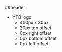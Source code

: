 ##header

* YTB logo
	* 400px x 30px                                                                                                                                                   
	* 20px top offset
	* 0px right offset
	* 0px bottom offset
	* 0px left offset